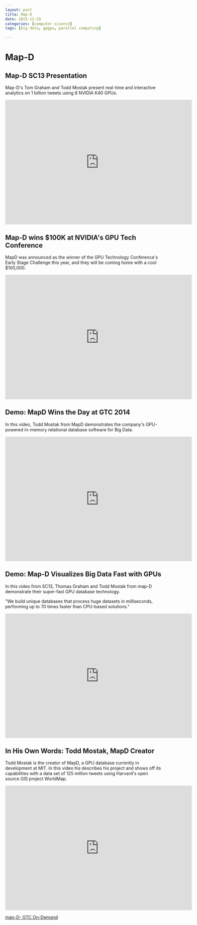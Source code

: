 ```yaml
---
layout: post
title: Map-D
date: 2015-12-29
categories: [computer science]
tags: [big data, gpgpu, parallel computing]

---
```



Map-D
===

## Map-D SC13 Presentation

Map-D's Tom Graham and Todd Mostak present real-time and interactive analytics on 1 billion tweets using 8 NVIDIA K40 GPUs.

<iframe width="600" height="400" src="https://www.youtube.com/embed/sMkSkoGSiTo" frameborder="0" allowfullscreen></iframe>


## Map-D wins $100K at NVIDIA's GPU Tech Conference

MapD was announced as the winner of the GPU Technology Conference's Early Stage Challenge this year, and they will be coming home with a cool $100,000.

<iframe width="600" height="400" src="https://www.youtube.com/embed/2kglHR0Omm8" frameborder="0" allowfullscreen></iframe>

## Demo: MapD Wins the Day at GTC 2014

In this video, Todd Mostak from MapD demonstrates the company's GPU-powered in-memory relational database software for Big Data.

<iframe width="600" height="400" src="https://www.youtube.com/embed/InRJ7fZ3O48" frameborder="0" allowfullscreen></iframe>


## Demo: Map-D Visualizes Big Data Fast with GPUs

In this video from SC13, Thomas Graham and Todd Mostak from map-D demonstrate their super-fast GPU database technology.

"We build unique databases that process huge datasets in milliseconds, performing up to 70 times faster than CPU-based solutions."

<iframe width="600" height="400" src="https://www.youtube.com/embed/gtE4w50VcTY" frameborder="0" allowfullscreen></iframe>

## In His Own Words: Todd Mostak, MapD Creator

Todd Mostak is the creator of MapD, a GPU database currently in development at MIT. In this video his describes his project and shows off its capabilities with a data set of 125 million tweets using Harvard's open source GIS project WorldMap.

<iframe width="600" height="400" src="https://www.youtube.com/embed/nRoAah1l3PM" frameborder="0" allowfullscreen></iframe>

[map-D- GTC On-Demand](http://sungsoo.github.com/articles/gtc-express-map-d-webinar.pdf)